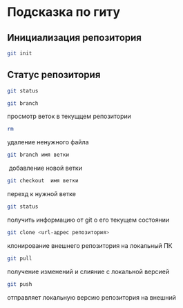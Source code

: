 # Подсказка по гиту

## Инициализация репозитория

```sh
git init
```

## Статус репозитория

```sh
git status
```
```sh
git branch
```
просмотр веток в текущцем репозитории

```sh
rm
```
удаление ненужного файла

```sh
git branch имя ветки
```
 добавление новой ветки

```sh
git checkout  имя ветки
```
перехд к нужной ветке

```sh
git status   
```
получить информацию от git о его текущем состоянии

```sh
git clone <url-адрес репозитория>   
```
клонирование внешнего репозитория на
локальный ПК

```sh
git pull   
```
получение изменений и слияние с локальной версией

```sh
git push  
```
отправляет локальную версию репозитория на внешний
